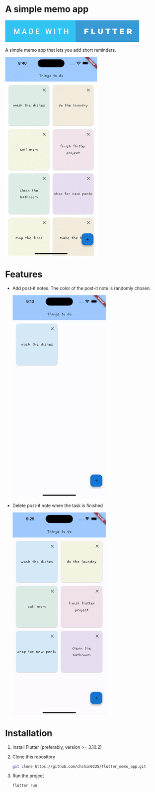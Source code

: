 # A simple memo app
[![forthebadge](./readme/made-with-flutter.svg)](https://forthebadge.com)

A simple memo app that lets you add short reminders. 

 <img src="./readme/memo_overview.gif" loop="infinite" />

# Features

- Add post-it notes. The color of the post-it note is randomly chosen.

   <img src="./readme/add_memo.gif" width="300" loop="infinite" />

- Delete post-it note when the task is finished

  <img src="./readme/delete_memo.gif" width="300" loop="infinite" />

# Installation
1. Install Flutter (preferably, version >= 3.10.2)
2. Clone this repository

    ```bash
    git clone https://github.com/chshin0225/flutter_memo_app.git
    ```

3. Run the project
    ```bash
    flutter run
    ```


